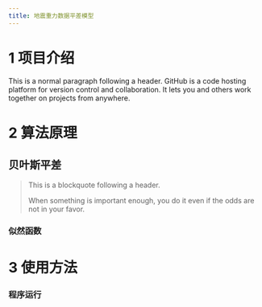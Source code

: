 ```yaml
---
title: 地震重力数据平差模型
---
```


# [](#header-1)1 项目介绍

This is a normal paragraph following a header. GitHub is a code hosting platform for version control and collaboration. It lets you and others work together on projects from anywhere.


# [](#header-1)2 算法原理

## [](#header-2)贝叶斯平差

> This is a blockquote following a header.
>
> When something is important enough, you do it even if the odds are not in your favor.

### [](#header-3)似然函数

# [](#header-1)3 使用方法

### [](#header-3)程序运行
